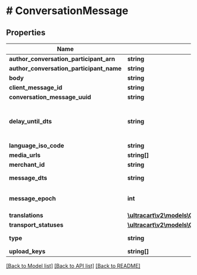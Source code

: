 # # ConversationMessage

## Properties

Name | Type | Description | Notes
------------ | ------------- | ------------- | -------------
**author_conversation_participant_arn** | **string** |  | [optional]
**author_conversation_participant_name** | **string** |  | [optional]
**body** | **string** |  | [optional]
**client_message_id** | **string** |  | [optional]
**conversation_message_uuid** | **string** |  | [optional]
**delay_until_dts** | **string** | Delay message transmission until date/time | [optional]
**language_iso_code** | **string** |  | [optional]
**media_urls** | **string[]** |  | [optional]
**merchant_id** | **string** |  | [optional]
**message_dts** | **string** | Message date/time | [optional]
**message_epoch** | **int** | Message epoch milliseconds | [optional]
**translations** | [**\ultracart\v2\models\ConversationMessageTranslation[]**](ConversationMessageTranslation.md) |  | [optional]
**transport_statuses** | [**\ultracart\v2\models\ConversationMessageTransportStatus[]**](ConversationMessageTransportStatus.md) |  | [optional]
**type** | **string** | Message type | [optional]
**upload_keys** | **string[]** |  | [optional]

[[Back to Model list]](../../README.md#models) [[Back to API list]](../../README.md#endpoints) [[Back to README]](../../README.md)
